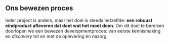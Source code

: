 
## Ons bewezen proces

Ieder project is anders, maar het doel is steeds hetzelfde: **een robuust eindproduct afleveren dat doet wat het moet doen**. Om dit doel te bereiken doorlopen we een bewezen developmentproces: van eerste kennismaking en *discovery* tot en met de oplevering &eacute;n nazorg.
